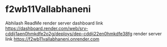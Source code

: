 # f2wb11Vallabhaneni
Abhilash ReadMe 
render server dashboard link https://dashboard.render.com/web/srv-cddij1aen0hmkdfe2o2g/deploys/dep-cddij22en0hmkdfe38fg
render server link https://f2wb11vallabhaneni.onrender.com
